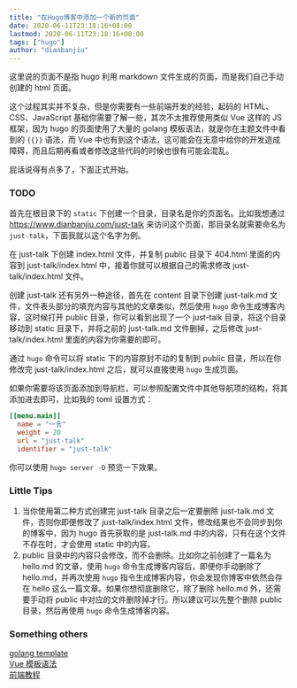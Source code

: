 ```yaml
---
title: "在Hugo博客中添加一个新的页面"
date: 2020-06-11T23:18:16+08:00
lastmod: 2020-06-11T23:18:16+08:00
tags: ["hugo"]
author: "dianbanjiu"
---
```


这里说的页面不是指 hugo 利用 markdown 文件生成的页面，而是我们自己手动创建的 html 页面。  

这个过程其实并不复杂，但是你需要有一些前端开发的经验，起码的 HTML、CSS、JavaScript 基础你需要了解一些，其次不太推荐使用类似 Vue 这样的 JS 框架，因为 hugo 的页面使用了大量的 golang 模板语法，就是你在主题文件中看到的 `{{}}` 语法，而 Vue 中也有到这个语法，这可能会在无意中给你的开发造成障碍，而且后期再看或者修改这些代码的时候也很有可能会混乱。  

屁话说得有点多了，下面正式开始。

### TODO
首先在根目录下的 `static` 下创建一个目录，目录名是你的页面名。比如我想通过 https://www.dianbanjiu.com/just-talk 来访问这个页面，那目录名就需要命名为 `just-talk`，下面我就以这个名字为例。  

在 just-talk 下创建 index.html 文件，并复制 public 目录下 404.html 里面的内容到 just-talk/index.html 中，接着你就可以根据自己的需求修改 just-talk/index.html 文件。  

创建 just-talk 还有另外一种途径，首先在 content 目录下创建 just-talk.md 文件，文件表头部分的填充内容与其他的文章类似，然后使用 `hugo` 命令生成博客内容，这时候打开 public 目录，你可以看到出现了一个 just-talk 目录，将这个目录移动到 static 目录下，并将之前的 just-talk.md 文件删掉，之后修改 just-talk/index.html 里面的内容为你需要的即可。  

通过 `hugo` 命令可以将 static 下的内容原封不动的复制到 public 目录，所以在你修改完 just-talk/index.html 之后，就可以直接使用 `hugo` 生成页面。  

如果你需要将该页面添加到导航栏，可以参照配置文件中其他导航项的结构，将其添加进去即可，比如我的 toml 设置方式：  
```toml
[[menu.main]]
  name = "一言"
  weight = 20
  url = "just-talk"
  identifier = "just-talk"
```

你可以使用 `hugo server -D` 预览一下效果。  

### Little Tips 
1. 当你使用第二种方式创建完 just-talk 目录之后一定要删除 just-talk.md 文件，否则你即便修改了 just-talk/index.html 文件，修改结果也不会同步到你的博客中，因为 hugo 首先获取的是 just-talk.md 中的内容，只有在这个文件不存在时，才会使用 static 中的内容。  
2. public 目录中的内容只会修改，而不会删除。比如你之前创建了一篇名为 hello.md 的文章，使用 `hugo` 命令生成博客内容后，即便你手动删除了 hello.md，并再次使用 `hugo` 指令生成博客内容，你会发现你博客中依然会存在 hello 这么一篇文章。如果你想彻底删除它，除了删除 hello.md 外，还需要手动将 public 中对应的文件删除掉才行。所以建议可以先整个删除 public 目录，然后再使用 `hugo` 命令生成博客内容。

### Something others  
[golang template](https://golang.org/pkg/html/template/#hdr-Contexts)  
[Vue 模板语法](https://cn.vuejs.org/v2/guide/syntax.html)  
[前端教程](https://www.runoob.com/)  
